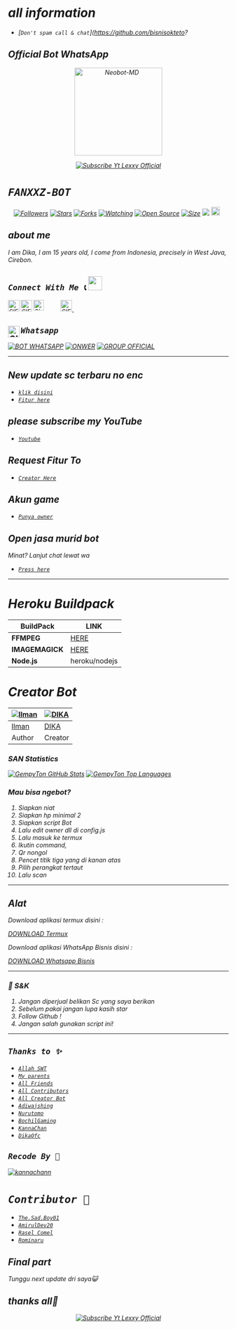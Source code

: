 <p align="center">
    <a href="https://Bisnisokteto.github.io">
        <i
            src="https://readme-typing-svg.herokuapp.com?size=15&width=280&lines=Assalamualaikum+🙏"
            alt="Subscribe Yt Lexxy Official"
        />
    </a>

# all information
* [`Don't spam call & chat`](https://github.com/bisnisokteto?

## Official Bot WhatsApp

<p align="center">
<img src="https://encrypted-tbn0.gstatic.com/images?q=tbn:ANd9GcRQMbpnB0PY8P1Ot5I_2-01Xdnhq4xJuctJxQ&usqp=CAU" alt="Neobot-MD" width="200"/>

<p align="center">
    <a href="https://Bisnisokteto.github.io">
        <img
            src="https://readme-typing-svg.herokuapp.com?size=15&width=280&lines=Fannx+By+Dika+Official+🙏"
            alt="Subscribe Yt Lexxy Official"
        />
    </a>
</p>

# ```FANXXZ-BOT```
<p align="center">
<a href="https://github.com/zeeone-ofc/followers"><img title="Followers" src="https://img.shields.io/github/followers/zeeone-ofc?color=red&style=flat-square"></a>
<a href="https://github.com/zeeone-ofc/Alphab0t/stargazers/"><img title="Stars" src="https://img.shields.io/github/stars/zeeone-ofc/Alphab0t?color=blue&style=flat-square"></a>
<a href="https://github.com/zeeone-ofc/Alphab0t/network/members"><img title="Forks" src="https://img.shields.io/github/forks/zeeone-ofc/Alphab0t?color=red&style=flat-square"></a>
<a href="https://github.com/zeeone-ofc/Alphab0t/watchers"><img title="Watching" src="https://img.shields.io/github/watchers/zeeone-ofc/Alphab0t?label=Watchers&color=blue&style=flat-square"></a>
<a href="https://github.com/zeeone-ofc/Alphab0t"><img title="Open Source" src="https://badges.frapsoft.com/os/v2/open-source.svg?v=103"></a>
<a href="https://github.com/zeeone-ofc/Alphab0t/"><img title="Size" src="https://img.shields.io/github/repo-size/zeeone-ofc/Alphab0t?style=flat-square&color=green"></a>
<a href="https://hits.seeyoufarm.com"><img src="https://hits.seeyoufarm.com/api/count/incr/badge.svg?url=https%3A%2F%2Fgithub.com%2Fzeeone-ofc%2FAlphab0t&count_bg=%2379C83D&title_bg=%23555555&icon=probot.svg&icon_color=%2300FF6D&title=hits&edge_flat=false"/></a>
<a href="https://github.com/zeeone-ofc/Alphab0t/graphs/commit-activity"><img height="20" src="https://img.shields.io/badge/Maintained%3F-yes-green.svg"></a>&nbsp;&nbsp;
</p>
<p align='center'>
    </p>

## about me
I am Dika, I am 15 years old, I come from Indonesia, precisely in West Java, Cirebon. 

## ```Connect With Me 📞``` <img src="https://github.com/siegrin/siegrin/blob/main/Assets/Handshake.gif" height="32px">
  <a href="https://wa.me/6288223674569">
    <img align="left" alt="SIEGRIN | Whastapp" width="26px" src="https://github.com/siegrin/siegrin/blob/main/Assets/Whatsapp.svg" />
  </a> &nbsp;&nbsp;
  <a href="https://www.tiktok.com/@Dikaa?">
    <img align="left" alt="SIEGRIN | Titkok" width="26px" src="https://github.com/siegrin/siegrin/blob/main/Assets/Tiktok.svg" />
  </a> &nbsp;&nbsp;
  <a href="https://www.instagram.com/Cigegerotak/">
    <img align="left" alt="SIEGRIN | Instagram" width="24px" src="https://github.com/siegrin/siegrin/blob/main/Assets/Instagram.svg" />
  </a> &nbsp;&nbsp;
  <a href="mailto: nainnadika6@gmail.com">
    <img align="
" alt="SIEGRIN | Gmail" width="26px" src="https://github.com/siegrin/siegrin/blob/main/Assets/Gmail.svg" />
  </a> &nbsp;&nbsp;

## ```Whatsapp``` <a href="https://wa.me/6285334930628"> <img align="left" alt="SIEGRIN | Whastapp" width="26px" src="https://github.com/siegrin/siegrin/blob/main/Assets/Whatsapp.svg" />
[![BOT WHATSAPP](https://img.shields.io/badge/WhatsApp%20BOT-25D366?style=for-the-badge&logo=whatsapp&logoColor=white)](https://wa.me/6283142211902) 
[![ONWER](https://img.shields.io/badge/Owner%20BOT-25D366?style=for-the-badge&logo=whatsapp&logoColor=white)](https://wa.me/6288223674569) 
[![GROUP OFFICIAL](https://img.shields.io/badge/WhatsApp%20Group-25D366?style=for-the-badge&logo=whatsapp&logoColor=white)](https://chat.whatsapp.com/KLfJ0fI1UnCLhRtv2aYoxv)

---------

## New update sc terbaru no enc
* [`klik disini`](https://github.com/Bisnisokteto/NEOBOT-MDV8)
* [`Fitur here`](https://bit.ly/3AjSfxb)

## please subscribe my YouTube
* [`Youtube`](https://youtube.com/channel/UC3HcOB2U-fgsR8onRGXFM3w)

## Request Fitur To
* [`Creator Here`](https://wa.me/6288223674569?text=Banh+req+fitur) 

## Akun game
* [`Punya owner`](https://bit.ly/3dtqnxR)

## Open jasa murid bot
Minat? Lanjut chat lewat wa
* [`Press here`](https://wa.me/6288223674569?text=Murid+bot+bg)

---------

# Heroku Buildpack

| BuildPack | LINK |
|--------|--------|
| **FFMPEG** |[HERE](https://github.com/jonathanong/heroku-buildpack-ffmpeg-latest) |
| **IMAGEMAGICK** | [HERE](https://github.com/mcollina/heroku-buildpack-imagemagick.git) |
| **Node.js**     | heroku/nodejs|

# Creator Bot
 [![Ilman](https://github.com/ilmanhdyt.png?size=200)](https://github.com/ilmanhdyt) | [![DIKA](https://github.com/GempyTon.png?size=200)](https://github.com/bisnisokteto) 
----|----
[Ilman](https://github.com/ilmanhdyt) | [DIKA](https://github.com/bisnisokteto)
 Author | Creator
 
### SAN Statistics

[![GempyTon GitHub Stats](https://github-readme-stats.vercel.app/api?username=GempyTon&show_icons=true&hide=issues&theme=radical)](https://github-readme-stats.vercel.app)
[![GempyTon Top Languages](https://github-readme-stats.vercel.app/api/top-langs?username=GempyTon&layout=compact&theme=radical)](https://github-readme-stats.vercel.app)

### Mau bisa ngebot?
1. Siapkan niat
2. Siapkan hp minimal 2
3. Siapkan script Bot
4. Lalu edit owner dll di config.js
5. Lalu masuk ke termux
6. Ikutin command,
7. Qr nongol
8. Pencet titik tiga yang di kanan atas 
9. Pilih perangkat tertaut
10. Lalu scan

---------

## Alat

Download aplikasi termux disini :

[DOWNLOAD Termux](https://play.google.com/store/apps/details?id=com.termux) 

Download aplikasi WhatsApp Bisnis disini :

[DOWNLOAD Whatsapp Bisnis](https://play.google.com/store/apps/details?id=com.whatsapp.w4b) 

---------

### 📮 S&K
1. Jangan diperjual belikan Sc yang saya berikan
2. Sebelum pakai jangan lupa kasih star
3. Follow Github !
4. Jangan salah gunakan script ini!

---------


## ```Thanks to ✨```
* [`Allah SWT`](https://github.com/bisnisokteto)
* [`My parents`](https://github.com/bisnisokteto)
* [`All Friends`](https://github.com/bisnisokteto)
* [`All Contributors`](https://github.com/bisnisokteto)
* [`All Creator Bot`](https://github.com/bisnisokteto)
* [`Adiwajshing`](https://github.com/adiwajshing/Baileys)
* [`Nurutomo`](https://github.com/nurutomi)
* [`BochilGaming`](https://github.com/bochilgaming)
* [`KannaChan`](http://github.com/kannachann)
* [`DikaOfc`](http://github.com/bisnisokteto)

## ```Recode By 🐾```
[![kannachann](https://github.com/Jikarinka.png?size=100)](http://github.com/bisnisokteto)

# ```Contributor 🔭```
* [`The.Sad.Boy01`](https://github.com/Kangsad01)
* [`AmirulDev20`](https://github.com/amiruldev20)
* [`Rasel Comel`](https://github.com/raselcomel)
* [`Rominaru`](https://github.com/rominaru)

## Final part 
Tunggu next update dri saya😺

## thanks all💝

<p align="center">
    <a href="https://Bisnisokteto.github.io">
        <img
            src="https://readme-typing-svg.herokuapp.com?size=15&width=280&lines=waalaikumsalam+wr.wb+🙏"
            alt="Subscribe Yt Lexxy Official"
        />
    </a>
